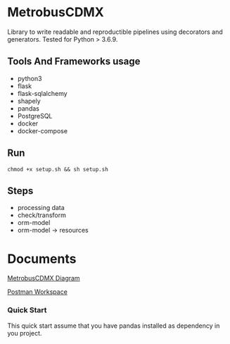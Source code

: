 # MetrobusCDMX
Library to write readable and reproductible pipelines using decorators and generators.
Tested for Python > 3.6.9.

## Tools And Frameworks usage

- python3
- flask
- flask-sqlalchemy
- shapely
- pandas
- PostgreSQL
- docker
- docker-compose

## Run
`chmod +x setup.sh && sh setup.sh`

## Steps

- processing data
- check/transform
- orm-model
- orm-model -> resources

# Documents

[MetrobusCDMX Diagram](https://drive.google.com/file/d/1nBY6hCGeL69oXU7UzOMo54JaYNUjYpyC/view?usp=sharing)

[Postman Workspace](https://www.getpostman.com/collections/0eacce0f68dd4366abcf)
### Quick Start

This quick start assume that you have pandas installed as dependency in you project.
